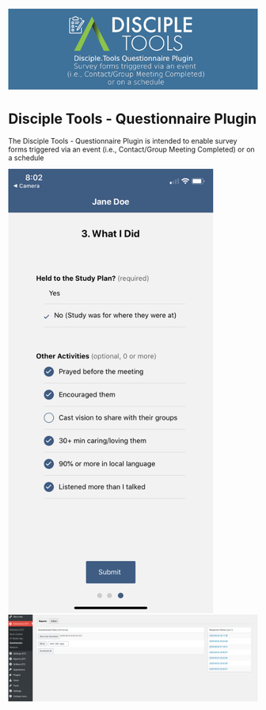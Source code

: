 ![Questionnaire banner](/assets/banner-772x250.jpg)
# Disciple Tools - Questionnaire Plugin 
The Disciple Tools - Questionnaire Plugin is intended to enable survey forms triggered via an event (i.e., Contact/Group Meeting Completed) or on a schedule 

<img src="https://github.com/zdmc23/disciple-tools-questionnaire/raw/master/assets/screenshot.png" alt="screenshot" height="896" width="414"/>

<img src="https://github.com/zdmc23/disciple-tools-questionnaire/raw/master/assets/AdminMenu.png" alt="Admin Menu"/>

